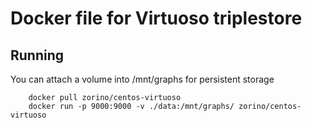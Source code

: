 # Docker file for Virtuoso triplestore

## Running

You can attach a volume into /mnt/graphs for persistent storage

```
	docker pull zorino/centos-virtuoso
	docker run -p 9000:9000 -v ./data:/mnt/graphs/ zorino/centos-virtuoso
```

